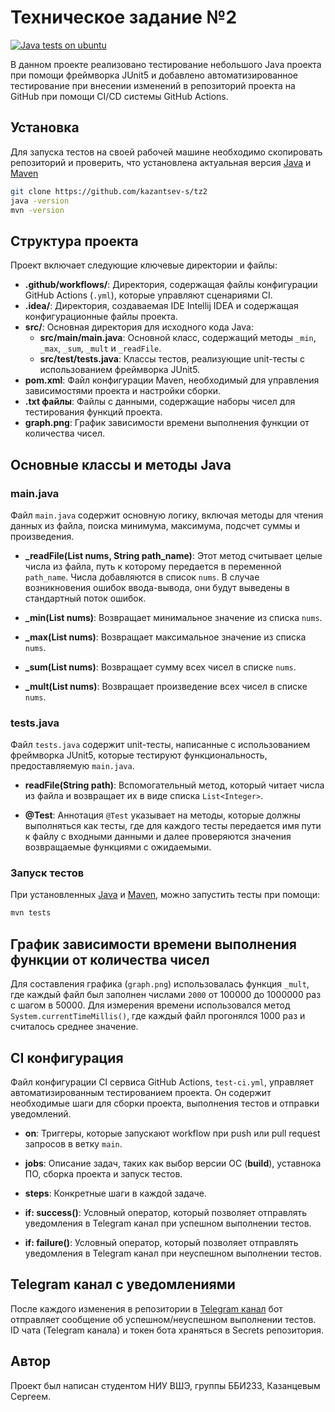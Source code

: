 # Техническое задание №2

[![Java tests on ubuntu](https://github.com/kazantsev-s/tz2/actions/workflows/tests-ci.yml/badge.svg)](https://github.com/kazantsev-s/tz2/actions/workflows/tests-ci.yml)

В данном проекте реализовано тестирование небольшого Java проекта при помощи фреймворĸа JUnit5 и добавлено автоматизированное тестирование при внесении изменений в репозиторий проекта на GitHub при помощи CI/CD системы GitHub Actions.

## Установка

Для запуска тестов на своей рабочей машине необходимо скопировать репозиторий и проверить, что установлена актуальная версия [Java](https://www.oracle.com/java/technologies/downloads/) и [Maven](https://maven.apache.org/download.cgi)

```bash
git clone https://github.com/kazantsev-s/tz2
java -version
mvn -version
```

## Структура проекта

Проект включает следующие ключевые директории и файлы:

- **.github/workflows/**: Директория, содержащая файлы конфигурации GitHub Actions (`.yml`), которые управляют сценариями CI.
- **.idea/**: Директория, создаваемая IDE Intellij IDEA и содержащая конфигурационные файлы проекта.
- **src/**: Основная директория для исходного кода Java:
  - **src/main/main.java**: Основной класс, содержащий методы `_min`, `_max`, `_sum`, `_mult` и `_readFile`.
  - **src/test/tests.java**: Классы тестов, реализующие unit-тесты с использованием фреймворка JUnit5.
- **pom.xml**: Файл конфигурации Maven, необходимый для управления зависимостями проекта и настройки сборки.
- **.txt файлы**: Файлы с данными, содержащие наборы чисел для тестирования функций проекта.
- **graph.png**: График зависимости времени выполнения функции от количества чисел.

## Основные классы и методы Java

### main.java

Файл `main.java` содержит основную логику, включая методы для чтения данных из файла, поиска минимума, максимума, подсчет суммы и произведения.

- **_readFile(List<Integer> nums, String path_name)**:
  Этот метод считывает целые числа из файла, путь к которому передается в переменной `path_name`. Числа добавляются в список `nums`. В случае возникновения ошибок ввода-вывода, они будут выведены в стандартный поток ошибок.

- **_min(List<Integer> nums)**:
  Возвращает минимальное значение из списка `nums`.

- **_max(List<Integer> nums)**:
  Возвращает максимальное значение из списка `nums`.

- **_sum(List<Integer> nums)**:
  Возвращает сумму всех чисел в списке `nums`.

- **_mult(List<Integer> nums)**:
  Возвращает произведение всех чисел в списке `nums`.

### tests.java

Файл `tests.java` содержит unit-тесты, написанные с использованием фреймворка JUnit5, которые тестируют функциональность, предоставляемую `main.java`.

- **readFile(String path)**:
  Вспомогательный метод, который читает числа из файла и возвращает их в виде списка `List<Integer>`.

- **@Test**:
  Аннотация `@Test` указывает на методы, которые должны выполняться как тесты, где для каждого тесты передается имя пути к файлу с входными данными и далее проверяются значения возвращаемые функциями с ожидаемыми.

### Запуск тестов

При установленных [Java](https://www.oracle.com/java/technologies/downloads/) и [Maven](https://maven.apache.org/download.cgi), можно запустить тесты при помощи:
```bash
mvn tests
```

## График зависимости времени выполнения функции от количества чисел

Для составления графика (`graph.png`) использовалась функция `_mult`, где каждый файл был заполнен числами `2000` от 100000 до 1000000 раз с шагом в 50000. Для измерения времени использовался метод `System.currentTimeMillis()`, где каждый файл прогонялся 1000 раз и считалось среднее значение.

## CI конфигурация

Файл конфигурации CI сервиса GitHub Actions, `test-ci.yml`, управляет автоматизированным тестированием проекта. Он содержит необходимые шаги для сборки проекта, выполнения тестов и отправки уведомлений.

- **on**: Триггеры, которые запускают workflow при push или pull request запросов в ветку `main`.
- **jobs**: Описание задач, таких как выбор версии ОС (**build**), уставнока ПО, сборка проекта и запуск тестов.
- **steps**: Конкретные шаги в каждой задаче.

- **if: success()**: Условный оператор, который позволяет отправлять уведомления в Telegram канал при успешном выполнении тестов.
- **if: failure()**: Условный оператор, который позволяет отправлять уведомления в Telegram канал при неуспешном выполнении тестов.

## Telegram канал с уведомлениями

После каждого изменения в репозитории в [Telegram канал](https://t.me/+WBdnfiN2X85kNWZi) бот отправляет сообщение об успешном/неуспешном выполнении тестов. ID чата (Telegram канала) и токен бота храняться в Secrets репозитория.

## Автор

Проект был написан студентом НИУ ВШЭ, группы ББИ233, Казанцевым Сергеем.




